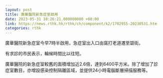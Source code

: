 ```yaml
---
layout: post
title: 廣華醫院新急症室啟用
date: 2023-05-31 18:26:21.000000000 +08:00
link: https://news.rthk.hk/rthk/ch/component/k2/1702955-20230531.htm
categories: rthk
---
```


廣華醫院新急症室今早7時半啟用，急症室出入口由窩打老道遷至碧街。

有求診的市民表示，輪候時間比以往短。

廣華醫院的新急症室較舊的面積增加近2.6倍，達到6400平方米。除了增加了診症室數目，亦增設感染控制隔離區域，並提供24小時電腦斷層掃描服務等。
